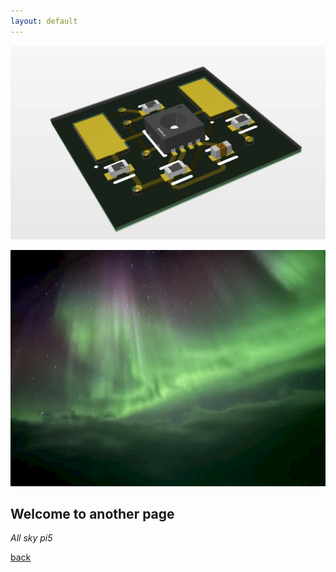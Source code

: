 ```yaml
---
layout: default
---
```





<img src="https://github.com/Chessdog68/my-github-page/blob/main/assets/images/pcb-met.png" alt="PCB Met sensor" width="2500" />

![Night Sky](./assets/images/night_sky.png)


## Welcome to another page

_All sky pi5_

[back](./)
